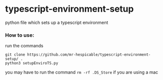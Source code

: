 # typescript-environment-setup
python file which sets up a typescript environment

### How to use:
run the commands
```
git clone https://github.com/mr-hespicable/typescript-environment-setup/ .
python3 setupEnviroTS.py
```
you may have to run the command `rm -rf .DS_Store` if you are using a mac
